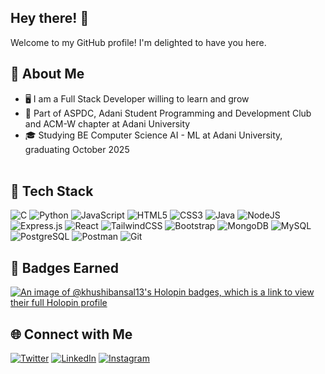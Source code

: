 <h2>Hey there! 👋</h2>
<p>
Welcome to my GitHub profile! I'm delighted to have you here.<br>
<p>

## 📖 About Me

- 🖥 I am a Full Stack Developer willing to learn and grow
- 💼 Part of ASPDC, Adani Student Programming and Development Club and ACM-W chapter at Adani University
- 🎓 Studying BE Computer Science AI - ML at Adani University, graduating October 2025
<br></br>
## 🔧 Tech Stack

![C](https://img.shields.io/badge/c-%2300599C.svg?style=for-the-badge&logo=c&logoColor=white)
![Python](https://img.shields.io/badge/python-3670A0?style=for-the-badge&logo=python&logoColor=ffdd54)
![JavaScript](https://img.shields.io/badge/javascript-%23323330.svg?style=for-the-badge&logo=javascript&logoColor=%23F7DF1E)
![HTML5](https://img.shields.io/badge/html5-%23E34F26.svg?style=for-the-badge&logo=html5&logoColor=white)
![CSS3](https://img.shields.io/badge/css3-%231572B6.svg?style=for-the-badge&logo=css3&logoColor=white)
![Java](https://img.shields.io/badge/java-%23ED8B00.svg?style=for-the-badge&logo=openjdk&logoColor=white)
![NodeJS](https://img.shields.io/badge/node.js-6DA55F?style=for-the-badge&logo=node.js&logoColor=white)
![Express.js](https://img.shields.io/badge/express.js-%23404d59.svg?style=for-the-badge&logo=express&logoColor=%2361DAFB)
![React](https://img.shields.io/badge/react-%2320232a.svg?style=for-the-badge&logo=react&logoColor=%2361DAFB)
![TailwindCSS](https://img.shields.io/badge/tailwindcss-%2338B2AC.svg?style=for-the-badge&logo=tailwind-css&logoColor=white)
![Bootstrap](https://img.shields.io/badge/bootstrap-%238511FA.svg?style=for-the-badge&logo=bootstrap&logoColor=white)
![MongoDB](https://img.shields.io/badge/mongodb-%2347A248.svg?style=for-the-badge&logo=mongodb&logoColor=white)
![MySQL](https://img.shields.io/badge/mysql-%234479A1.svg?style=for-the-badge&logo=mysql&logoColor=white)
![PostgreSQL](https://img.shields.io/badge/postgresql-%23336791.svg?style=for-the-badge&logo=postgresql&logoColor=white)
![Postman](https://img.shields.io/badge/postman-%23FF6C37.svg?style=for-the-badge&logo=postman&logoColor=white)
![Git](https://img.shields.io/badge/git-%23F05032.svg?style=for-the-badge&logo=git&logoColor=white)


<h2>🧿 Badges Earned</h2>

[![An image of @khushibansal13's Holopin badges, which is a link to view their full Holopin profile](https://holopin.me/khushibansal13)](https://holopin.io/@khushibansal13)

## 🌐 Connect with Me
[![Twitter](https://img.shields.io/badge/twitter-%231DA1F2.svg?style=for-the-badge&logo=twitter&logoColor=white)](https://twitter.com/khushibansalll)
[![LinkedIn](https://img.shields.io/badge/linkedin-%230077B5.svg?style=for-the-badge&logo=linkedin&logoColor=white)](https://www.linkedin.com/in/khushibansal13/)
[![Instagram](https://img.shields.io/badge/instagram-%23E4405F.svg?style=for-the-badge&logo=instagram&logoColor=white)](https://instagram.com/khushiibansalll)
